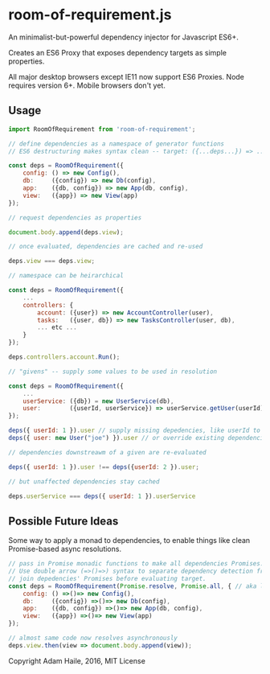 # room-of-requirement.js
An minimalist-but-powerful dependency injector for Javascript ES6+.

Creates an ES6 Proxy that exposes dependency targets as simple properties.

All major desktop browsers except IE11 now support ES6 Proxies.  Node requires version 6+.  Mobile browsers don't yet.

## Usage
```javascript
import RoomOfRequirement from 'room-of-requirement';

// define dependencies as a namespace of generator functions 
// ES6 destructuring makes syntax clean -- target: ({...deps...}) => ...impl...

const deps = RoomOfRequirement({
    config: () => new Config(),
    db:     ({config}) => new Db(config),
    app:    ({db, config}) => new App(db, config),
    view:   ({app}) => new View(app)
});

// request dependencies as properties

document.body.append(deps.view); 

// once evaluated, dependencies are cached and re-used

deps.view === deps.view;

// namespace can be heirarchical

const deps = RoomOfRequirement({
    ...
    controllers: {
        account: ({user}) => new AccountController(user),
        tasks:   ({user, db}) => new TasksController(user, db),
        ... etc ...
    }
});

deps.controllers.account.Run();

// "givens" -- supply some values to be used in resolution

const deps = RoomOfRequirement({
    ...
    userService: ({db}) = new UserService(db),
    user:        ({userId, userService}) => userService.getUser(userId) // note: no rule for userId
});

deps({ userId: 1 }).user // supply missing depedencies, like userId to get user
deps({ user: new User("joe") }).user // or override existing dependencies entirely

// dependencies downstreawm of a given are re-evaluated

deps({ userId: 1 }).user !== deps({userId: 2 }).user;

// but unaffected dependencies stay cached

deps.userService === deps({ userId: 1 }).userService

```

## Possible Future Ideas

Some way to apply a monad to dependencies, to enable things like clean Promise-based async resolutions.

```javascript
// pass in Promise monadic functions to make all dependencies Promises.
// Use double arrow (=>()=>) syntax to separate dependency detection from evaluation.
// join depedencies' Promises before evaluating target.
const deps = RoomOfRequirement(Promise.resolve, Promise.all, { // aka lift, flatMap
    config: () =>()=> new Config(),
    db:     ({config}) =>()=> new Db(config),
    app:    ({db, config}) =>()=> new App(db, config),
    view:   ({app}) =>()=> new View(app) 
});

// almost same code now resolves asynchronously
deps.view.then(view => document.body.append(view));
```

Copyright Adam Haile, 2016, MIT License